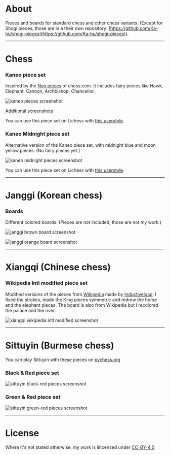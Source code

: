 # About

Pieces and boards for standard chess and other chess variants. (Except for Shogi pieces, those are in a their own repository: [https://github.com/Ka-hu/shogi-pieces](https://github.com/Ka-hu/shogi-pieces)).

---

# Chess

### Kaneo piece set

Inspired by the [Neo pieces](https://i.imgur.com/d3RhW7o.png) of chess.com.
It includes fairy pieces like Hawk, Elephant, Cannon, Archbishop, Chancellor.

![kaneo pieces screenshot](https://i.imgur.com/iUcOvyc.png)

[Additional screenshots](https://imgur.com/a/XeJdVy5)

You can use this piece set on Lichess with [this userstyle](https://userstyles.org/styles/180754/lichess-pychess-kaneo-pieces).

### Kaneo Midnight piece set

Alternative version of the Kaneo piece set, with midnight blue and moon yellow pieces. (No fairy pieces yet.)

![kaneo midnight pieces screenshot](https://i.imgur.com/5Q6oM6O.png)

You can use this piece set on Lichess with [this userstyle](https://userstyles.org/styles/181319/lichess-kaneo-midnight-pieces).

---

# Janggi (Korean chess)

### Boards
Different colored boards. (Pieces are not included, those are not my work.)

![janggi brown board screenshot](https://i.imgur.com/7xmiFvF.png)

![janggi orange board screenshot](https://i.imgur.com/NYVoK1y.png)

---

# Xiangqi (Chinese chess)

### Wikipedia Intl modified piece set

Modified versions of the pieces from [Wikipedia](https://en.wikipedia.org/wiki/File:Xiangqi_Board.svg) made by [Inductiveload](https://commons.wikimedia.org/wiki/User:Inductiveload). I fixed the strokes, made the King pieces symmetric and redrew the horse and the elephant pieces. The board is also from Wikipedia but I recolored the palace and the river.

![xiangqi wikipedia intl modified screenshot](https://i.imgur.com/M1RozvF.png)

---

# Sittuyin (Burmese chess)

You can play Sittuyin with these pieces on [pychess.org](https://www.pychess.org)

### Black & Red piece set
![sittuyin black-red pieces screenshot](https://i.imgur.com/JGTDGb4.png)

### Green & Red piece set
![sittuyin green-red pieces screenshot](https://i.imgur.com/sEStnYm.png)


---

# License

Where it's not stated otherwise, my work is lincensed under [CC-BY-4.0](https://choosealicense.com/licenses/cc-by-4.0)
